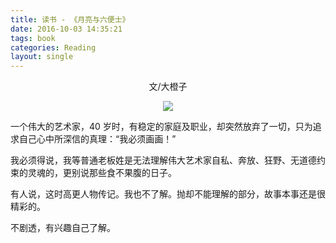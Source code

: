 ```yaml
---
title: 读书 - 《月亮与六便士》
date: 2016-10-03 14:35:21
tags: book
categories: Reading
layout: single
---
```


<center>文/大橙子

![](https://tobyqin.github.io/images/moon-and-peny.jpg)

</center>

一个伟大的艺术家，40 岁时，有稳定的家庭及职业，却突然放弃了一切，只为追求自己心中所深信的真理：“我必须画画！”

<!-- more -->

我必须得说，我等普通老板姓是无法理解伟大艺术家自私、奔放、狂野、无道德约束的灵魂的，更别说那些食不果腹的日子。

有人说，这时高更人物传记。我也不了解。抛却不能理解的部分，故事本事还是很精彩的。

不剧透，有兴趣自己了解。

